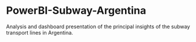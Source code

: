 # PowerBI-Subway-Argentina
Analysis and dashboard presentation of the principal insights of the subway transport lines in Argentina.
